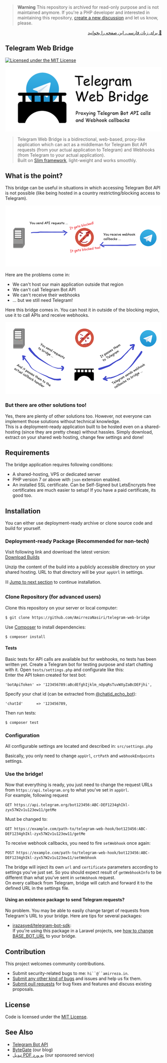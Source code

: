 > **Warning**
> This repository is archived for read-only purpose and is not maintained anymore. If you're a PHP developer and interested in maintaining this repository, [create a new discussion](https://github.com/AmirrezaNasiri/telegram-web-bridge/discussions/new?category=general) and let us know, please.

<div dir="rtl" align="right">

[🔸 برای زبان فارسی، این صفحه را بخوانید](README.fa-IR.md)

</div>

## Telegram Web Bridge
[![Licensed under the MIT License](https://img.shields.io/badge/License-MIT-blue.svg)](LICENSE)

![Telegram Web Bridge](assets/telegram-web-bridge-preview.png)

> Telegram Web Bridge is a bidirectional, web-based, proxy-like application which can act as a middleman for Telegram Bot API requests (from your actual application to Telegram) and Webhooks (from Telegram to your actual application).   
> Built on [Slim framework](http://www.slimframework.com/), light-weight and works smoothly.

## What is the point?

This bridge can be useful in situations in which accessing Telegram Bot API is not possible (like being hosted in a country restricting/blocking access to Telegram).

![Communication without proxy](assets/without_proxy.png)

Here are the problems come in:  
* We can't host our main application outside that region
* We can't call Telegram Bot API
* We can't receive their webhooks
* ... but we still need Telegram!

Here this bridge comes in. You can host it in outside of the blocking region, use it to call APIs and receive webhooks.

![Communication with proxy](assets/with_proxy.png)

### But there are other solutions too!
Yes, there are plenty of other solutions too. However, not everyone can implement those solutions without technical knowledge.  
This is a deployment-ready application built to be hosted even on a shared-hosting (since they are pretty cheap) without hassles. Simply download, extract on your shared web hosting, change few settings and done!

## Requirements
The bridge application requires following conditions:
* A shared-hosting, VPS or dedicated server
* PHP version 7 or above with `json` extension enabled.
* An installed SSL certificate. Can be Self-Signed but LetsEncrypts free certificates are much easier to setup! If you have a paid certificate, its good too.

## Installation
You can either use deployment-ready archive or clone source code and build for yourself.

### Deployment-ready Package (Recommended for non-tech)
Visit following link and download the latest version:  
[Download Builds](https://github.com/AmirrezaNasiri/telegram-web-bridge/releases)  

Unzip the content of the build into a publicly accessible directory on your shared hosting. URL to that directory will be your `appUrl` in settings.  

⛓ [Jump to next section](#configuration) to continue installation.

### Clone Repository (for advanced users)
Clone this repository on your server or local computer:
```bash
$ git clone https://github.com/AmirrezaNasiri/telegram-web-bridge
```

Use [Composer](https://getcomposer.org/download/) to install dependencies:
```bash
$ composer install
```

#### Tests
Basic tests for API calls are available but for webhooks, no tests has been written yet.
Create a Telegram bot for testing purpose and start chatting with it. Open `tests/settings.php` and configurate like this:   
Enter the API token created for test bot:
```
'botApiToken' => '123456789:aBcdEfghIjklm_nOpqRsTuvWXyZaBcDEFjhi',
```
Specify your chat id (can be extracted from [@chatid_echo_bot](https://t.me/chatid_echo_bot)):
```
'chatId'      => '123456789,
```
Then run tests:
```bash
$ composer test
```

### Configuration
All configurable settings are located and described in:
`src/settings.php`

Basically, you only need to change `appUrl`, `crtPath` and `webhookEndpoints` settings.

### Use the bridge!
Now that everything is ready, you just need to change the request URLs from `https://api.telegram.org` to what you've set in `appUrl`.  
For example, following request
```http request
GET https://api.telegram.org/bot123456:ABC-DEF1234ghIkl-zyx57W2v1u123ew11/getMe
```
Must be changed to:
```http request
GET https://example.com/path-to/telegram-web-hook/bot123456:ABC-DEF1234ghIkl-zyx57W2v1u123ew11/getMe
```

To receive webhook callbacks, you need to fire `setWebhook` once again:
```http request
POST https://example.com/path-to/telegram-web-hook/bot123456:ABC-DEF1234ghIkl-zyx57W2v1u123ew11/setWebhook
```
The bridge will inject its own `url` and `certificate` parameters according to settings you've just set. So you should expect result of `getWebhookInfo` to be different than what you've sent in `setWebhook` request.  
On every callback from Telegram, bridge will catch and forward it to the defined URL in the settings file.

#### Using an existence package to send Telegram requests?
No problem. You may be able to easily change target of requests from Telegram's URL to your bridge. Here are tips for several packages:  
* [irazasyed/telegram-bot-sdk](https://github.com/irazasyed/telegram-bot-sdk/):  
If you're using this package in a Laravel projects, see [how to change BASE_BOT_URL](https://github.com/irazasyed/telegram-bot-sdk/issues/632#issuecomment-482867189) to your bridge.

## Contribution 
This project welcomes community contributions.
* Submit security-related bugs to me: `hi``@``amirreza.in`.
* [Submit any other kind of bugs](https://github.com/AmirrezaNasiri/telegram-web-bridge/issues) and issues and help us fix them.
* [Submit pull requests](https://github.com/AmirrezaNasiri/telegram-web-bridge/pulls) for bug fixes and features and discuss existing proposals.

## License
Code is licensed under the [MIT License](LICENSE).

## See Also
* [Telegram Bot API](https://core.telegram.org/bots/api)
* [ByteGate](https://bytegate.ir/) (our blog)
* [تبدیل PDF به ورد](http://delix.ir/) (our sponsored service)
